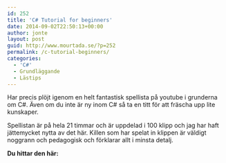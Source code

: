 ```yaml
---
id: 252
title: 'C# Tutorial for beginners'
date: 2014-09-02T22:50:13+00:00
author: jonte
layout: post
guid: http://www.mourtada.se/?p=252
permalink: /c-tutorial-beginners/
categories:
  - 'C#'
  - Grundläggande
  - Lästips
---
```

Har precis plöjt igenom en helt fantastisk spellista på youtube i grunderna om C#. Även om du inte är ny inom C# så ta en titt för att fräscha upp lite kunskaper.

Spellistan är på hela 21 timmar och är uppdelad i 100 klipp och jag har haft jättemycket nytta av det här. Killen som har spelat in klippen är väldigt noggrann och pedagogisk och förklarar allt i minsta detalj.

**Du hittar den här:**